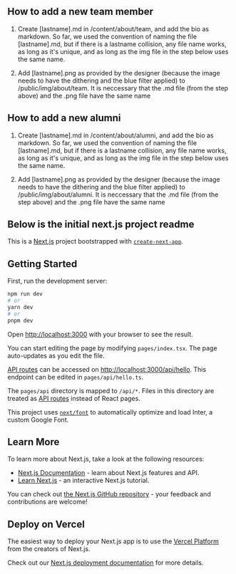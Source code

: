 ## How to add a new team member

1. Create [lastname].md in /content/about/team, and add the bio as markdown. So far, we used the convention of naming the file [lastname].md, but if there is a lastname collision, any file name works, as long as it's unique, and as long as the img file in the step below uses the same name.

2. Add [lastname].png as provided by the designer (because the image needs to have the dithering and the blue filter applied) to /public/img/about/team. It is neccessary that the .md file (from the step above) and the .png file have the same name

## How to add a new alumni

1. Create [lastname].md in /content/about/alumni, and add the bio as markdown. So far, we used the convention of naming the file [lastname].md, but if there is a lastname collision, any file name works, as long as it's unique, and as long as the img file in the step below uses the same name.

2. Add [lastname].png as provided by the designer (because the image needs to have the dithering and the blue filter applied) to /public/img/about/alumni. It is neccessary that the .md file (from the step above) and the .png file have the same name


## Below is the initial next.js project readme

This is a [Next.js](https://nextjs.org/) project bootstrapped with [`create-next-app`](https://github.com/vercel/next.js/tree/canary/packages/create-next-app).

## Getting Started

First, run the development server:

```bash
npm run dev
# or
yarn dev
# or
pnpm dev
```

Open [http://localhost:3000](http://localhost:3000) with your browser to see the result.

You can start editing the page by modifying `pages/index.tsx`. The page auto-updates as you edit the file.

[API routes](https://nextjs.org/docs/api-routes/introduction) can be accessed on [http://localhost:3000/api/hello](http://localhost:3000/api/hello). This endpoint can be edited in `pages/api/hello.ts`.

The `pages/api` directory is mapped to `/api/*`. Files in this directory are treated as [API routes](https://nextjs.org/docs/api-routes/introduction) instead of React pages.

This project uses [`next/font`](https://nextjs.org/docs/basic-features/font-optimization) to automatically optimize and load Inter, a custom Google Font.

## Learn More

To learn more about Next.js, take a look at the following resources:

- [Next.js Documentation](https://nextjs.org/docs) - learn about Next.js features and API.
- [Learn Next.js](https://nextjs.org/learn) - an interactive Next.js tutorial.

You can check out [the Next.js GitHub repository](https://github.com/vercel/next.js/) - your feedback and contributions are welcome!

## Deploy on Vercel

The easiest way to deploy your Next.js app is to use the [Vercel Platform](https://vercel.com/new?utm_medium=default-template&filter=next.js&utm_source=create-next-app&utm_campaign=create-next-app-readme) from the creators of Next.js.

Check out our [Next.js deployment documentation](https://nextjs.org/docs/deployment) for more details.
